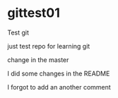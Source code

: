 # gittest01
Test git

just test repo for learning git

change in the master

I did some changes in the README

I forgot to add an another comment

